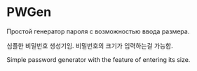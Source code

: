 # **PWGen**

Простой генератор пароля с возможностью ввода размера.

심플한 비밀번호 생성기임. 비밀번호의 크기가 입력하는걸 가능함.

Simple password generator with the feature of entering its size.
